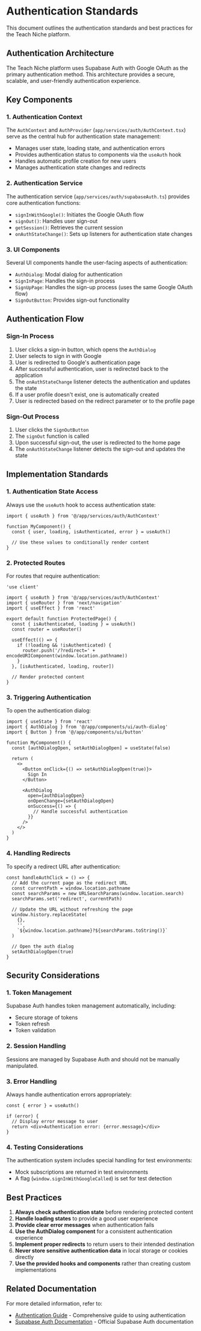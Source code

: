 # Authentication Standards

This document outlines the authentication standards and best practices for the Teach Niche platform.

## Authentication Architecture

The Teach Niche platform uses Supabase Auth with Google OAuth as the primary authentication method. This architecture provides a secure, scalable, and user-friendly authentication experience.

## Key Components

### 1. Authentication Context

The `AuthContext` and `AuthProvider` (`app/services/auth/AuthContext.tsx`) serve as the central hub for authentication state management:

- Manages user state, loading state, and authentication errors
- Provides authentication status to components via the `useAuth` hook
- Handles automatic profile creation for new users
- Manages authentication state changes and redirects

### 2. Authentication Service

The authentication service (`app/services/auth/supabaseAuth.ts`) provides core authentication functions:

- `signInWithGoogle()`: Initiates the Google OAuth flow
- `signOut()`: Handles user sign-out
- `getSession()`: Retrieves the current session
- `onAuthStateChange()`: Sets up listeners for authentication state changes

### 3. UI Components

Several UI components handle the user-facing aspects of authentication:

- `AuthDialog`: Modal dialog for authentication
- `SignInPage`: Handles the sign-in process
- `SignUpPage`: Handles the sign-up process (uses the same Google OAuth flow)
- `SignOutButton`: Provides sign-out functionality

## Authentication Flow

### Sign-In Process

1. User clicks a sign-in button, which opens the `AuthDialog`
2. User selects to sign in with Google
3. User is redirected to Google's authentication page
4. After successful authentication, user is redirected back to the application
5. The `onAuthStateChange` listener detects the authentication and updates the state
6. If a user profile doesn't exist, one is automatically created
7. User is redirected based on the redirect parameter or to the profile page

### Sign-Out Process

1. User clicks the `SignOutButton`
2. The `signOut` function is called
3. Upon successful sign-out, the user is redirected to the home page
4. The `onAuthStateChange` listener detects the sign-out and updates the state

## Implementation Standards

### 1. Authentication State Access

Always use the `useAuth` hook to access authentication state:

```tsx
import { useAuth } from '@/app/services/auth/AuthContext'

function MyComponent() {
  const { user, loading, isAuthenticated, error } = useAuth()
  
  // Use these values to conditionally render content
}
```

### 2. Protected Routes

For routes that require authentication:

```tsx
'use client'

import { useAuth } from '@/app/services/auth/AuthContext'
import { useRouter } from 'next/navigation'
import { useEffect } from 'react'

export default function ProtectedPage() {
  const { isAuthenticated, loading } = useAuth()
  const router = useRouter()
  
  useEffect(() => {
    if (!loading && !isAuthenticated) {
      router.push('/?redirect=' + encodeURIComponent(window.location.pathname))
    }
  }, [isAuthenticated, loading, router])
  
  // Render protected content
}
```

### 3. Triggering Authentication

To open the authentication dialog:

```tsx
import { useState } from 'react'
import { AuthDialog } from '@/app/components/ui/auth-dialog'
import { Button } from '@/app/components/ui/button'

function MyComponent() {
  const [authDialogOpen, setAuthDialogOpen] = useState(false)
  
  return (
    <>
      <Button onClick={() => setAuthDialogOpen(true)}>
        Sign In
      </Button>
      
      <AuthDialog 
        open={authDialogOpen} 
        onOpenChange={setAuthDialogOpen}
        onSuccess={() => {
          // Handle successful authentication
        }}
      />
    </>
  )
}
```

### 4. Handling Redirects

To specify a redirect URL after authentication:

```tsx
const handleAuthClick = () => {
  // Add the current page as the redirect URL
  const currentPath = window.location.pathname
  const searchParams = new URLSearchParams(window.location.search)
  searchParams.set('redirect', currentPath)
  
  // Update the URL without refreshing the page
  window.history.replaceState(
    {}, 
    '', 
    `${window.location.pathname}?${searchParams.toString()}`
  )
  
  // Open the auth dialog
  setAuthDialogOpen(true)
}
```

## Security Considerations

### 1. Token Management

Supabase Auth handles token management automatically, including:
- Secure storage of tokens
- Token refresh
- Token validation

### 2. Session Handling

Sessions are managed by Supabase Auth and should not be manually manipulated.

### 3. Error Handling

Always handle authentication errors appropriately:

```tsx
const { error } = useAuth()

if (error) {
  // Display error message to user
  return <div>Authentication error: {error.message}</div>
}
```

### 4. Testing Considerations

The authentication system includes special handling for test environments:
- Mock subscriptions are returned in test environments
- A flag (`window.signInWithGoogleCalled`) is set for test detection

## Best Practices

1. **Always check authentication state** before rendering protected content
2. **Handle loading states** to provide a good user experience
3. **Provide clear error messages** when authentication fails
4. **Use the AuthDialog component** for a consistent authentication experience
5. **Implement proper redirects** to return users to their intended destination
6. **Never store sensitive authentication data** in local storage or cookies directly
7. **Use the provided hooks and components** rather than creating custom implementations

## Related Documentation

For more detailed information, refer to:
- [Authentication Guide](../../core/AUTHENTICATION.md) - Comprehensive guide to using authentication
- [Supabase Auth Documentation](https://supabase.com/docs/guides/auth) - Official Supabase Auth documentation

